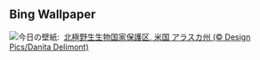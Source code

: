 ## Bing Wallpaper
![](https://www.bing.com/th?id=OHR.WindRiverAlaska_JA-JP3464622657_UHD.jpg&w=1000)今日の壁紙: &nbsp;[北極野生生物国家保護区, 米国 アラスカ州 (© Design Pics/Danita Delimont)](https://www.bing.com/th?id=OHR.WindRiverAlaska_JA-JP3464622657_UHD.jpg)
<br><br/>
